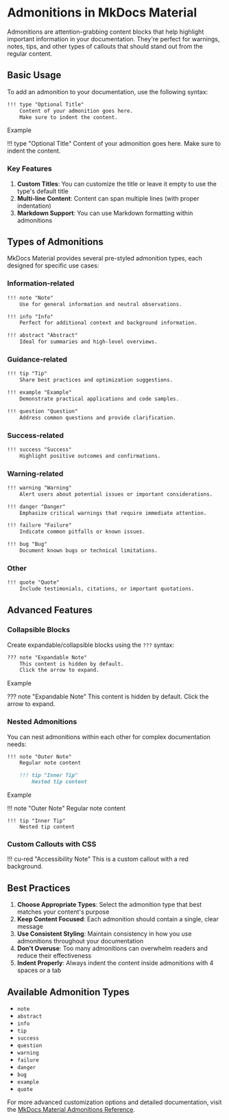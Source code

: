 # Admonitions in MkDocs Material

Admonitions are attention-grabbing content blocks that help highlight important information in your documentation. They're perfect for warnings, notes, tips, and other types of callouts that should stand out from the regular content.

## Basic Usage

To add an admonition to your documentation, use the following syntax:

```markdown
!!! type "Optional Title"
    Content of your admonition goes here. 
    Make sure to indent the content.
```

Example

!!! type "Optional Title"
    Content of your admonition goes here. 
    Make sure to indent the content.

### Key Features

1. **Custom Titles**: You can customize the title or leave it empty to use the type's default title
2. **Multi-line Content**: Content can span multiple lines (with proper indentation)
3. **Markdown Support**: You can use Markdown formatting within admonitions

## Types of Admonitions

MkDocs Material provides several pre-styled admonition types, each designed for specific use cases:

### Information-related

```markdown
!!! note "Note"
    Use for general information and neutral observations.

!!! info "Info"
    Perfect for additional context and background information.

!!! abstract "Abstract"
    Ideal for summaries and high-level overviews.
```

### Guidance-related

```markdown
!!! tip "Tip"
    Share best practices and optimization suggestions.

!!! example "Example"
    Demonstrate practical applications and code samples.

!!! question "Question"
    Address common questions and provide clarification.
```

### Success-related

```markdown
!!! success "Success"
    Highlight positive outcomes and confirmations.
```

### Warning-related

```markdown
!!! warning "Warning"
    Alert users about potential issues or important considerations.

!!! danger "Danger"
    Emphasize critical warnings that require immediate attention.

!!! failure "Failure"
    Indicate common pitfalls or known issues.

!!! bug "Bug"
    Document known bugs or technical limitations.
```

### Other

```markdown
!!! quote "Quote"
    Include testimonials, citations, or important quotations.
```

## Advanced Features

### Collapsible Blocks

Create expandable/collapsible blocks using the `???` syntax:

```markdown
??? note "Expandable Note"
    This content is hidden by default.
    Click the arrow to expand.
```

Example

??? note "Expandable Note"
    This content is hidden by default.
    Click the arrow to expand.

### Nested Admonitions

You can nest admonitions within each other for complex documentation needs:

```markdown
!!! note "Outer Note"
    Regular note content

    !!! tip "Inner Tip"
        Nested tip content
```

Example

!!! note "Outer Note"
    Regular note content

    !!! tip "Inner Tip"
        Nested tip content

### Custom Callouts with CSS

!!! cu-red "Accessibility Note"
    This is a custom callout with a red background.

## Best Practices

1. **Choose Appropriate Types**: Select the admonition type that best matches your content's purpose
2. **Keep Content Focused**: Each admonition should contain a single, clear message
3. **Use Consistent Styling**: Maintain consistency in how you use admonitions throughout your documentation
4. **Don't Overuse**: Too many admonitions can overwhelm readers and reduce their effectiveness
5. **Indent Properly**: Always indent the content inside admonitions with 4 spaces or a tab

## Available Admonition Types

- `note`
- `abstract`
- `info`
- `tip`
- `success`
- `question`
- `warning`
- `failure`
- `danger`
- `bug`
- `example`
- `quote`

For more advanced customization options and detailed documentation, visit the [MkDocs Material Admonitions Reference](https://squidfunk.github.io/mkdocs-material/reference/admonitions/).
